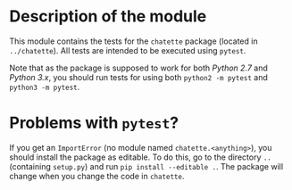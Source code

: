 # Description of the module
This module contains the tests for the `chatette` package (located in `../chatette`). All tests are intended to be executed using `pytest`.

Note that as the package is supposed to work for both *Python 2.7* and *Python 3.x*, you should run tests for using both `python2 -m pytest` and `python3 -m pytest`.

# Problems with `pytest`?
If you get an `ImportError` (no module named `chatette.<anything>`), you should install the package as editable. To do this, go to the directory `..` (containing `setup.py`) and run `pip install --editable .`. The package will change when you change the code in `chatette`.

